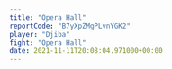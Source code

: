 ```yaml
---
title: "Opera Hall"
reportCode: "B7yXpZMgPLvnYGK2"
player: "Djiba"
fight: "Opera Hall"
date: 2021-11-11T20:08:04.971000+00:00
---
```

